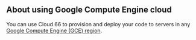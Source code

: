 

## About using Google Compute Engine cloud

You can use Cloud 66 to provision and deploy your code to servers in any [Google Compute Engine (GCE) region](http://developers.cloud66.com/#cloud-vendor-instance-regions).


